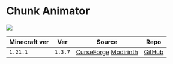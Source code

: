 # Chunk Animator

![](https://media.forgecdn.net/avatars/thumbnails/26/313/256/256/635789463860983758.png)

| Minecraft ver | Ver     | Source                                                                                                                        | Repo                                                 |
| ------------- | ------- | ----------------------------------------------------------------------------------------------------------------------------- | ---------------------------------------------------- |
| `1.21.1`      | `1.3.7` | [CurseForge](https://www.curseforge.com/minecraft/mc-mods/chunk-animator) [Modirinth](https://modrinth.com/mod/chunkanimator) | [GitHub](https://github.com/Harleyoc1/ChunkAnimator) |
